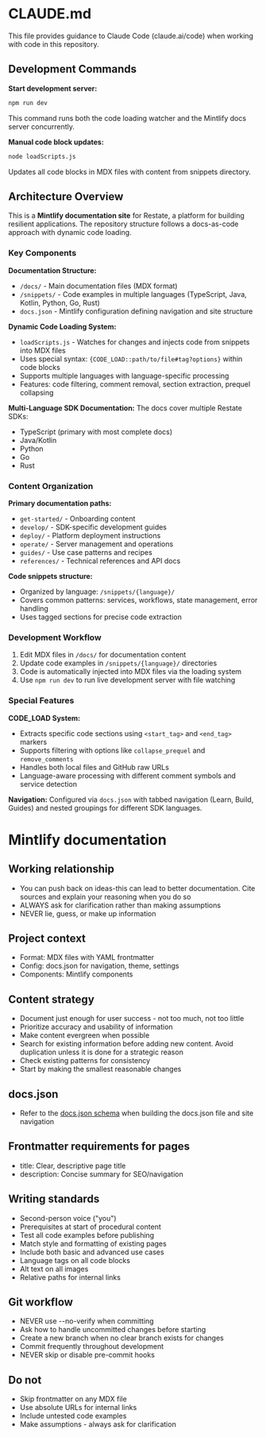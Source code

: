 # CLAUDE.md

This file provides guidance to Claude Code (claude.ai/code) when working with code in this repository.

## Development Commands

**Start development server:**
```bash
npm run dev
```
This command runs both the code loading watcher and the Mintlify docs server concurrently.

**Manual code block updates:**
```bash
node loadScripts.js
```
Updates all code blocks in MDX files with content from snippets directory.

## Architecture Overview

This is a **Mintlify documentation site** for Restate, a platform for building resilient applications. The repository structure follows a docs-as-code approach with dynamic code loading.

### Key Components

**Documentation Structure:**
- `/docs/` - Main documentation files (MDX format)
- `/snippets/` - Code examples in multiple languages (TypeScript, Java, Kotlin, Python, Go, Rust)
- `docs.json` - Mintlify configuration defining navigation and site structure

**Dynamic Code Loading System:**
- `loadScripts.js` - Watches for changes and injects code from snippets into MDX files
- Uses special syntax: `{CODE_LOAD::path/to/file#tag?options}` within code blocks
- Supports multiple languages with language-specific processing
- Features: code filtering, comment removal, section extraction, prequel collapsing

**Multi-Language SDK Documentation:**
The docs cover multiple Restate SDKs:
- TypeScript (primary with most complete docs)
- Java/Kotlin
- Python
- Go
- Rust

### Content Organization

**Primary documentation paths:**
- `get-started/` - Onboarding content
- `develop/` - SDK-specific development guides
- `deploy/` - Platform deployment instructions
- `operate/` - Server management and operations
- `guides/` - Use case patterns and recipes
- `references/` - Technical references and API docs

**Code snippets structure:**
- Organized by language: `/snippets/{language}/`
- Covers common patterns: services, workflows, state management, error handling
- Uses tagged sections for precise code extraction

### Development Workflow

1. Edit MDX files in `/docs/` for documentation content
2. Update code examples in `/snippets/{language}/` directories
3. Code is automatically injected into MDX files via the loading system
4. Use `npm run dev` to run live development server with file watching

### Special Features

**CODE_LOAD System:**
- Extracts specific code sections using `<start_tag>` and `<end_tag>` markers
- Supports filtering with options like `collapse_prequel` and `remove_comments`
- Handles both local files and GitHub raw URLs
- Language-aware processing with different comment symbols and service detection

**Navigation:**
Configured via `docs.json` with tabbed navigation (Learn, Build, Guides) and nested groupings for different SDK languages.

# Mintlify documentation

## Working relationship
- You can push back on ideas-this can lead to better documentation. Cite sources and explain your reasoning when you do so
- ALWAYS ask for clarification rather than making assumptions
- NEVER lie, guess, or make up information

## Project context
- Format: MDX files with YAML frontmatter
- Config: docs.json for navigation, theme, settings
- Components: Mintlify components

## Content strategy
- Document just enough for user success - not too much, not too little
- Prioritize accuracy and usability of information
- Make content evergreen when possible
- Search for existing information before adding new content. Avoid duplication unless it is done for a strategic reason
- Check existing patterns for consistency
- Start by making the smallest reasonable changes

## docs.json

- Refer to the [docs.json schema](https://mintlify.com/docs.json) when building the docs.json file and site navigation

## Frontmatter requirements for pages
- title: Clear, descriptive page title
- description: Concise summary for SEO/navigation

## Writing standards
- Second-person voice ("you")
- Prerequisites at start of procedural content
- Test all code examples before publishing
- Match style and formatting of existing pages
- Include both basic and advanced use cases
- Language tags on all code blocks
- Alt text on all images
- Relative paths for internal links

## Git workflow
- NEVER use --no-verify when committing
- Ask how to handle uncommitted changes before starting
- Create a new branch when no clear branch exists for changes
- Commit frequently throughout development
- NEVER skip or disable pre-commit hooks

## Do not
- Skip frontmatter on any MDX file
- Use absolute URLs for internal links
- Include untested code examples
- Make assumptions - always ask for clarification